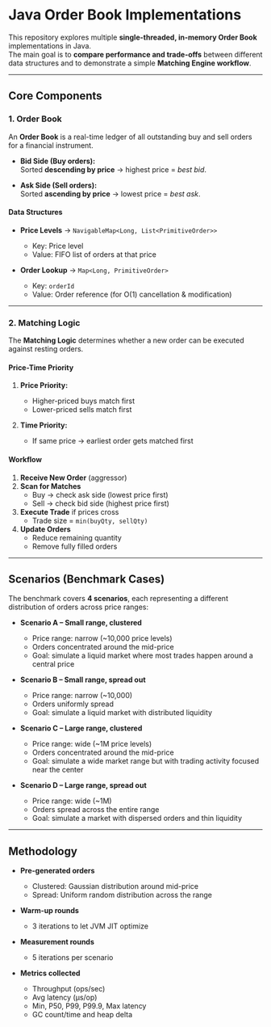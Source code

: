 # Java Order Book Implementations

This repository explores multiple **single-threaded, in-memory Order Book** implementations in Java.  
The main goal is to **compare performance and trade-offs** between different data structures and to demonstrate a simple **Matching Engine workflow**.

---

## Core Components

### 1. Order Book

An **Order Book** is a real-time ledger of all outstanding buy and sell orders for a financial instrument.

- **Bid Side (Buy orders):**  
  Sorted **descending by price** → highest price = *best bid*.

- **Ask Side (Sell orders):**  
  Sorted **ascending by price** → lowest price = *best ask*.

#### Data Structures

- **Price Levels** → `NavigableMap<Long, List<PrimitiveOrder>>`  
  - Key: Price level  
  - Value: FIFO list of orders at that price  

- **Order Lookup** → `Map<Long, PrimitiveOrder>`  
  - Key: `orderId`  
  - Value: Order reference (for O(1) cancellation & modification)

---

### 2. Matching Logic

The **Matching Logic** determines whether a new order can be executed against resting orders.

#### Price-Time Priority

1. **Price Priority:**  
   - Higher-priced buys match first  
   - Lower-priced sells match first  

2. **Time Priority:**  
   - If same price → earliest order gets matched first  

#### Workflow

1. **Receive New Order** (aggressor)  
2. **Scan for Matches**  
   - Buy → check ask side (lowest price first)  
   - Sell → check bid side (highest price first)  
3. **Execute Trade** if prices cross  
   - Trade size = `min(buyQty, sellQty)`  
4. **Update Orders**  
   - Reduce remaining quantity  
   - Remove fully filled orders  

---

## Scenarios (Benchmark Cases)

The benchmark covers **4 scenarios**, each representing a different distribution of orders across price ranges:

- **Scenario A – Small range, clustered**
    - Price range: narrow (~10,000 price levels)
    - Orders concentrated around the mid-price
    - Goal: simulate a liquid market where most trades happen around a central price

- **Scenario B – Small range, spread out**
    - Price range: narrow (~10,000)
    - Orders uniformly spread
    - Goal: simulate a liquid market with distributed liquidity

- **Scenario C – Large range, clustered**
    - Price range: wide (~1M price levels)
    - Orders concentrated around the mid-price
    - Goal: simulate a wide market range but with trading activity focused near the center

- **Scenario D – Large range, spread out**
    - Price range: wide (~1M)
    - Orders spread across the entire range
    - Goal: simulate a market with dispersed orders and thin liquidity

---

## Methodology

- **Pre-generated orders**
    - Clustered: Gaussian distribution around mid-price
    - Spread: Uniform random distribution across the range

- **Warm-up rounds**
    - 3 iterations to let JVM JIT optimize

- **Measurement rounds**
    - 5 iterations per scenario

- **Metrics collected**
    - Throughput (ops/sec)
    - Avg latency (µs/op)
    - Min, P50, P99, P99.9, Max latency
    - GC count/time and heap delta
